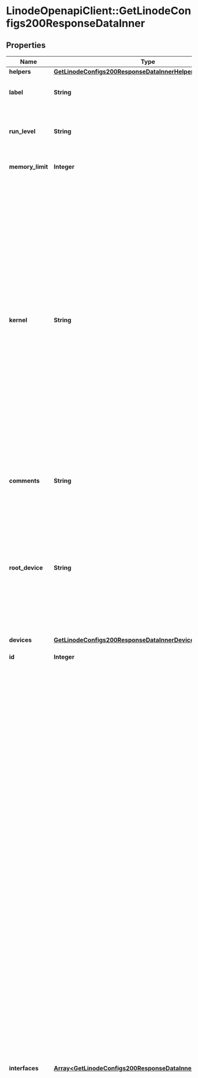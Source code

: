 # LinodeOpenapiClient::GetLinodeConfigs200ResponseDataInner

## Properties

| Name | Type | Description | Notes |
| ---- | ---- | ----------- | ----- |
| **helpers** | [**GetLinodeConfigs200ResponseDataInnerHelpers**](GetLinodeConfigs200ResponseDataInnerHelpers.md) |  | [optional] |
| **label** | **String** | __Filterable__ The Config&#39;s label is for display purposes only. | [optional] |
| **run_level** | **String** | Defines the state of your Linode after booting. Defaults to &#x60;default&#x60;. | [optional] |
| **memory_limit** | **Integer** | Defaults to the total RAM of the Linode. | [optional] |
| **kernel** | **String** | A Kernel ID to boot a Linode with. Here are examples of commonly-used kernels:  - &#x60;linode/latest-64bit&#x60; (default): Our latest kernel at the time of instance boot/reboot. - &#x60;linode/grub2&#x60;: The upstream distribution-supplied kernel that is installed on the primary disk, or a custom kernel if installed. - &#x60;linode/direct-disk&#x60;: The MBR (Master Boot Record) of the primary disk/root device, used instead of a Linux kernel.  For a complete list of options, run the [List kernels](https://techdocs.akamai.com/linode-api/reference/get-kernels) operation. | [optional][default to &#39;linode/latest-64bit&#39;] |
| **comments** | **String** | Optional field for arbitrary User comments on this Config. | [optional] |
| **root_device** | **String** | The root device to boot.  - If no value or an invalid value is provided, root device will default to &#x60;/dev/sda&#x60;. - If the device specified at the root device location is not mounted, the Linode will not boot until a device is mounted. | [optional] |
| **devices** | [**GetLinodeConfigs200ResponseDataInnerDevices**](GetLinodeConfigs200ResponseDataInnerDevices.md) |  | [optional] |
| **id** | **Integer** | __Read-only__ The ID of this Config. | [optional][readonly] |
| **interfaces** | [**Array&lt;GetLinodeConfigs200ResponseDataInnerInterfacesInner&gt;**](GetLinodeConfigs200ResponseDataInnerInterfacesInner.md) | An array of Network Interfaces to add to this Linode&#39;s Configuration Profile. At least one and up to three Interface objects can exist in this array. The position in the array determines which of the Linode&#39;s network Interfaces is configured:  - First [0]:  eth0 - Second [1]: eth1 - Third [2]:  eth2  When updating a Linode&#39;s Interfaces, _each Interface must be redefined_. An empty &#x60;interfaces&#x60; array results in a default &#x60;public&#x60; type Interface configuration only.  If no public Interface is configured, public IP addresses are still assigned to the Linode but will not be usable without manual configuration.  __Note__. Changes to Linode Interface configurations can be enabled by rebooting the Linode.  &#x60;vpc&#x60; details  See the [VPC documentation](https://www.linode.com/docs/products/networking/vpc/#technical-specifications) guide for its specifications and limitations.  &#x60;vlan&#x60; details  - Only Next Generation Network (NGN) data centers support VLANs. Run the [List regions](https://techdocs.akamai.com/linode-api/reference/get-regions) operation to view the capabilities of data center regions. If a VLAN is attached to your Linode and you attempt to migrate or clone it to a non-NGN data center, the migration or cloning will not initiate. If a Linode cannot be migrated or cloned because of an incompatibility, you will be prompted to select a different data center or contact support. - See the [VLANs Overview](https://www.linode.com/docs/products/networking/vlans/#technical-specifications) guide to view additional specifications and limitations. | [optional] |
| **virt_mode** | **String** | Controls the virtualization mode. Defaults to &#x60;paravirt&#x60;.  - &#x60;paravirt&#x60; is suitable for most cases. Linodes running in paravirt mode share some qualities with the host, ultimately making it run faster since there is less transition between it and the host. - &#x60;fullvirt&#x60; affords more customization, but is slower because 100% of the VM is virtualized. | [optional] |

## Example

```ruby
require 'linode_openapi_client'

instance = LinodeOpenapiClient::GetLinodeConfigs200ResponseDataInner.new(
  helpers: null,
  label: My Config,
  run_level: default,
  memory_limit: 2048,
  kernel: linode/latest-64bit,
  comments: This is my main Config,
  root_device: /dev/sda,
  devices: null,
  id: 23456,
  interfaces: [{&quot;id&quot;:101,&quot;vpc_id&quot;:null,&quot;ipv4&quot;:null,&quot;primary&quot;:false,&quot;ipam_address&quot;:null,&quot;label&quot;:null,&quot;subnet_id&quot;:null,&quot;purpose&quot;:&quot;public&quot;},{&quot;ipam_address&quot;:&quot;10.0.0.1/24&quot;,&quot;label&quot;:&quot;vlan-1&quot;,&quot;primary&quot;:false,&quot;subnet_id&quot;:null,&quot;purpose&quot;:&quot;vlan&quot;,&quot;vpc_id&quot;:null,&quot;id&quot;:102,&quot;ipv4&quot;:{&quot;vpc&quot;:&quot;10.0.0.2&quot;,&quot;nat_1_1&quot;:null}},{&quot;ipam_address&quot;:null,&quot;label&quot;:null,&quot;primary&quot;:true,&quot;subnet_id&quot;:101,&quot;purpose&quot;:&quot;vpc&quot;,&quot;vpc_id&quot;:111,&quot;id&quot;:103,&quot;ipv4&quot;:{&quot;vpc&quot;:&quot;10.0.1.2&quot;,&quot;nat_1_1&quot;:&quot;203.0.113.2&quot;}}],
  virt_mode: paravirt
)
```


